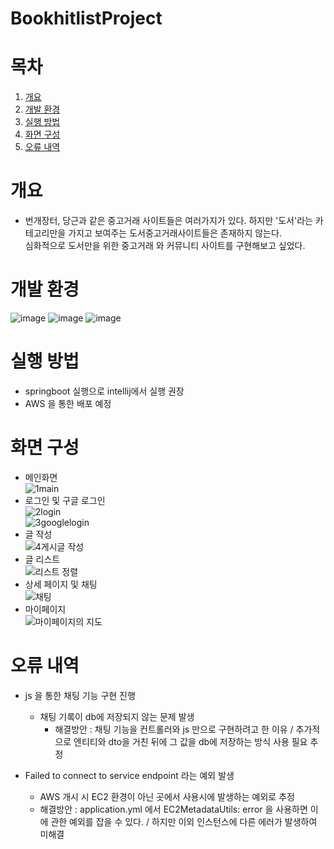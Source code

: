 # BookhitlistProject

# 목차
1. [개요](#개요)<br>
2. [개발 환경](#개발-환경) <br>
3. [실행 방법](#실행-방법) <br>
4. [화면 구성](#화면-구성) <br>
5. [오류 내역](#오류-내역) <br>

# 개요
+ 번개장터, 당근과 같은 중고거래 사이트들은 여러가지가 있다. 하지만 '도서'라는 카테고리만을 가지고 보여주는 도서중고거래사이트들은 존재하지 않는다.<br>
심화적으로 도서만을 위한 중고거래 와 커뮤니티 사이트를 구현해보고 싶었다.
# 개발 환경
![image](https://github.com/leem5514/bookhitlistProject/assets/116091798/9b976c06-7e05-46b3-a5ad-b1db44b27897) ![image](https://github.com/leem5514/bookhitlistProject/assets/116091798/8f40bb68-3414-4cdb-b27f-8a498cebc0bb)
 ![image](https://github.com/leem5514/bookhitlistProject/assets/116091798/d648a52c-597c-4217-8d18-fd8f08dc6a5a)

# 실행 방법
+ springboot 실행으로 intellij에서 실행 권장
+ AWS 을 통한 배포 예정
# 화면 구성
+ 메인화면<br>![1main](https://github.com/leem5514/bookhitlistProject/assets/116091798/116186b7-9d8c-4b0e-948e-d3edf0b4429b)
+ 로그인 및 구글 로그인<br>![2login](https://github.com/leem5514/bookhitlistProject/assets/116091798/4306ac71-f611-4608-b9c2-9e12252715b7) <br>
![3googlelogin](https://github.com/leem5514/bookhitlistProject/assets/116091798/db19fc5e-fcc9-46aa-99a2-632aab295734)
+ 글 작성<br>![4게시글 작성](https://github.com/leem5514/bookhitlistProject/assets/116091798/624995d9-1453-42ee-bb4f-bb2c77c9eedb)
+ 글 리스트<br> ![리스트 정렬](https://github.com/leem5514/bookhitlistProject/assets/116091798/a2525823-7b9b-49af-9207-fcc1797c658c)
+ 상세 페이지 및 채팅<br> ![채팅](https://github.com/leem5514/bookhitlistProject/assets/116091798/58abf8c7-c8d5-4c6b-9df4-bce2e9f6c13d)
+ 마이페이지<br> ![마이페이지의 지도](https://github.com/leem5514/bookhitlistProject/assets/116091798/323c6510-1be5-466c-bba5-cd67b910ab35)

# 오류 내역
+ js 을 통한 채팅 기능 구현 진행
  - 채팅 기록이 db에 저장되지 않는 문제 발생
     - 해결방안 : 채팅 기능을 컨트롤러와 js 만으로 구현하려고 한 이유 / 추가적으로 엔티티와 dto을 거친 뒤에 그 값을 db에 저장하는 방식 사용 필요 추정

+ Failed to connect to service endpoint 라는 예외 발생
   - AWS 개시 시 EC2 환경이 아닌 곳에서 사용시에 발생하는 예외로 추정
    - 해결방안 : application.yml 에서 EC2MetadataUtils: error 을 사용하면 이에 관한 예외를 잡을 수 있다. / 하지만 이외 인스턴스에 다른 에러가 발생하여 미해결  

